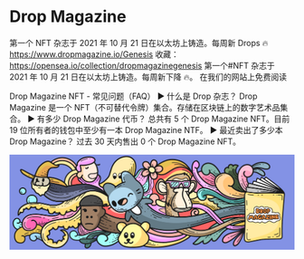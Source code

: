 # Drop Magazine

第一个 NFT 杂志于 2021 年 10 月 21 日在以太坊上铸造。每周新 Drops 🔥 https://www.dropmagazine.io/Genesis 收藏：https://opensea.io/collection/dropmagazinegenesis 第一个#NFT 杂志于 2021 年 10 月 21 日在以太坊上铸造。每周新下降 🔥。 在我们的网站上免费阅读

Drop Magazine NFT - 常见问题（FAQ）
▶ 什么是 Drop 杂志？
Drop Magazine 是一个 NFT（不可替代令牌）集合。存储在区块链上的数字艺术品集合。
▶ 有多少 Drop Magazine 代币？
总共有 5 个 Drop Magazine NFT。目前 19 位所有者的钱包中至少有一本 Drop Magazine NTF。
▶ 最近卖出了多少本 Drop Magazine？
过去 30 天内售出 0 个 Drop Magazine NFT。

![NTF](unnamed.png)


